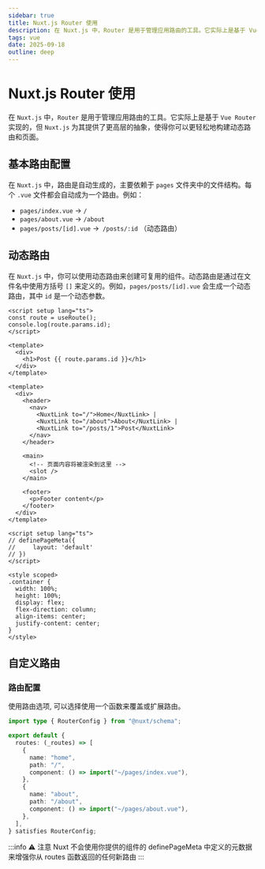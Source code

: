 ```yaml
---
sidebar: true
title: Nuxt.js Router 使用
description: 在 Nuxt.js 中，Router 是用于管理应用路由的工具。它实际上是基于 Vue Router 实现的，但 Nuxt.js 为其提供了更高层的抽象，使得你可以更轻松地构建动态路由和页面。
tags: vue
date: 2025-09-18
outline: deep
---
```


# Nuxt.js Router 使用

在 `Nuxt.js` 中，`Router` 是用于管理应用路由的工具。它实际上是基于 `Vue Router` 实现的，但 `Nuxt.js` 为其提供了更高层的抽象，使得你可以更轻松地构建动态路由和页面。

## 基本路由配置

在 `Nuxt.js` 中，路由是自动生成的，主要依赖于 `pages` 文件夹中的文件结构。每个 `.vue` 文件都会自动成为一个路由。例如：

- `pages/index.vue` -> `/`
- `pages/about.vue` -> `/about`
- `pages/posts/[id].vue` ->` /posts/:id` （动态路由）

## 动态路由

在 `Nuxt.js` 中，你可以使用动态路由来创建可复用的组件。动态路由是通过在文件名中使用方括号 `[]` 来定义的。例如，`pages/posts/[id].vue` 会生成一个动态路由，其中 `id` 是一个动态参数。

```vue [pages/posts/[id].vue]
<script setup lang="ts">
const route = useRoute();
console.log(route.params.id);
</script>

<template>
  <div>
    <h1>Post {{ route.params.id }}</h1>
  </div>
</template>
```

```vue [layouts/default.vue]
<template>
  <div>
    <header>
      <nav>
        <NuxtLink to="/">Home</NuxtLink> |
        <NuxtLink to="/about">About</NuxtLink> |
        <NuxtLink to="/posts/1">Post</NuxtLink>
      </nav>
    </header>

    <main>
      <!-- 页面内容将被渲染到这里 -->
      <slot />
    </main>

    <footer>
      <p>Footer content</p>
    </footer>
  </div>
</template>

<script setup lang="ts">
// definePageMeta({
//     layout: 'default'
// })
</script>

<style scoped>
.container {
  width: 100%;
  height: 100%;
  display: flex;
  flex-direction: column;
  align-items: center;
  justify-content: center;
}
</style>
```

## 自定义路由

### 路由配置

使用路由选项, 可以选择使用一个函数来覆盖或扩展路由。

```ts [app/router.options.ts]
import type { RouterConfig } from "@nuxt/schema";

export default {
  routes: (_routes) => [
    {
      name: "home",
      path: "/",
      component: () => import("~/pages/index.vue"),
    },
    {
      name: "about",
      path: "/about",
      component: () => import("~/pages/about.vue"),
    },
  ],
} satisfies RouterConfig;
```

:::info ⚠️ 注意
Nuxt 不会使用你提供的组件的 definePageMeta 中定义的元数据来增强你从 routes 函数返回的任何新路由
:::
